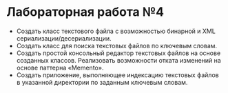 # Лабораторная работа №4

+ Создать класс текстового файла с возможностью бинарной и XML сериализации/десериализации.
+ Создать класс для поиска текстовых файлов по ключевым словам.
+ Создать простой консольный редактор текстовых файлов на основе созданных классов. Реализовать возможности отката изменений на основе паттерна «Memento».
+ Создать приложение, выполняющее индексацию текстовых файлов в указанной директории по заданным ключевым словам.
